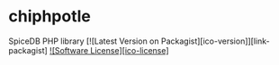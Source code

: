 # chiphpotle
SpiceDB PHP library
[![Latest Version on Packagist][ico-version]][link-packagist]
[![Software License][ico-license]](LICENSE)

